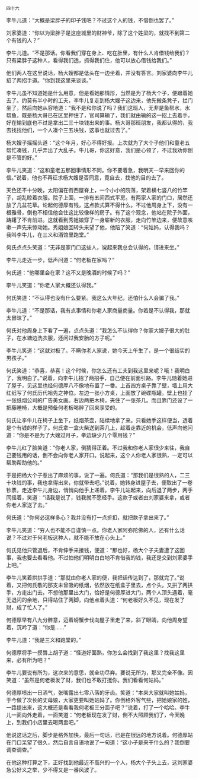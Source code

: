     四十六 

   李牛儿道：“大概是梁胖子的印子饯吧？不过这个人的钱，不借倒也罢了。”

   刘家婆道：“你以为梁胖子是这座城里的财神爷，除了这个姓梁的，就找不到第二个有钱的人？”

   李牛儿道。“不是那话。你看我们穿在身上、吃在肚里，有什么人肯借钱给我们？只有梁胖子这种人，看得我们透，抓得我们住，他可以放心借钱给我们。”

   他们两人在这里说话，杨大嫂都是低头在一边坐着，并没有答言。刘家婆向李牛儿招了两招手道。“你到我这里来谈谈。”

   李牛儿虽不知道她是什么用意，但是看她那情形，当然是为了杨大个子，便跟着她去了。约莫有半小时的工夫，李牛儿复走到杨大嫂子这边来，他先搬条凳子，拦门坐了，然后向她从容地道：“我不是和你说了吗？我们这班人，无非是鱼帮水，水帮鱼，既是杨大哥已在区里押住了，官司算输了，我们就由输的这一招上去着手，好在输到底也不过是拿出二三十块钱出来的事。杨大哥那班朋友，我都认得的，我去找找他们，一个人凑个三五块钱，这事也就过去了。”

   杨大嫂子摇摇头道：“这个年月，好心不得好报。上次就为了大个子他们和童老五帮忙凑钱，几乎弄出了大乱子。牛儿哥，你这好意，我们是心领了，不过我劝你倒是不管的好。”

   李牛儿笑道：“这和童老五那回事情形不同。你不要着急，我明天一早来回你的信。”说着，他也不再征求杨大嫂是否同意，竟自去，找他的目的去了。

   天色还不十分晚，太阳偏在街西屋脊上，一个小小的院落，架着横七竖八的竹竿子，胡乱晾着衣服。院子上面，一排有五间西式平房。有两家人家的门口，居然还放了几盆花草。论起何德厚有钱，这点款式算不得什么。不过他周身上下，没有一根雅骨，倒也不相信他会住这比较像样的房子。有了这个观念，他站在院子外面，踌躇了不肯前进。这就看到秀姐娘穿了一身崭新的衣服，走向竹竿边来，便故意咳嗽一声先来惊动她。秀姐娘回转头来望了他，他陪了笑道：“何姑妈，认得我吗？我叫李牛儿，在三义和酒馆里跑堂。”

   何氏点点头笑道：“无非是家门口这些人，谠起来我总会认得的。请进来坐。”

   李牛儿走近一步，低声问道：“何老板在家吗？”

   何氏道：“他哪里会在家？这不又是晚酒的时候了吗？”

   李牛儿笑道：“你老人家大概还认得我。”

   何氏笑道：“不认得也没有什么要紧。我这么大年纪，还怕什么人会骗了我。”

   李牛儿道：“不是那话，我有点事情和你老人家商量商量。你若是不认得我，那就太冒昧了。”

   何氏对他周身上下看了一遍，点点头道：“我怎么不认得你？你家大嫂子很大的肚子，在水塘边洗衣服，还问过我安胎的方子呢。”

   李牛儿笑道：“这就对极了。不瞒你老人家说，她今天上午生了，是一个很结实的男孩子。”

   何氏笑道：“恭喜，恭喜！这个时候，你怎么还有工夫到我这里来呢？哦！我明白了，我明白了。”说着，向李牛儿招了两招手，自己便在前面引路。李牛儿随着她进了屋子，见这里也经何德厚八不像地布置了一番。上首四方桌子靠了壁，墙上用大红纸写了何氏历代祖先之神位。左边一张小方桌，上面放了碗碟瓶罐。壁上也挂了一张纸烟公司的广告美女画。右边两把木椅，夹住了一张茶几。而且靠门还设了一把藤睡椅，大概是预备何老板喝醉了回来享受的。

   何氏让李牛儿在椅子上坐下，纸烟茶壶，陆续地拿了来。只看她手这样便当，透着是个有钱的样子了。何氏拿一盒火柴送到茶几上，趁着走靠近的机会，低声向他问道：“你是不是为了大嫂过月子，拳边缺少几个零用钱？”

   李牛儿红了脸笑道：“你老人家，倒猜得正着。不过我和你老人家很少来往，我自己要钱用的话，倒不会向你老人家开口。说起来，这个人你老人家很熟，一定可以帮助帮助他的。”

   于是把杨大个子惹出了麻烦的事，说了一遍。何氏道：“那我们是很熟的人，二三十块钱的事，我也拿得出来，你就带去吧。”说着，她转身进屋子去，便取出了一卷钞票，走近李牛儿身边，悄悄向他手上递着。李牛儿站起来，向后退了两步，两手同摇着，笑道：“话我是说了，钱我就不愿经手。这款子或者由刘家婆来拿，或者你老人家送了去。”

   何氏道：“你何必这样多心？我并没有打一点折扣，就把款子拿出来了。”

   李牛儿笑道：“穷人也不能不自谨慎一点。你老人家阿弥陀佛的人，还有什么话说？不过对于何老板这种人，就不能不放在心头上。”

   何氏见他只管退后，不肯伸手来接钱，便道：“那也好，杨大个子夫妻遭了这回事，我也要去看看他。不过怕他们明明白白地不肯借我的钱，我还是交到刘家婆手上吧。”

   李牛儿笑着拱拱手道：“那就由你老人家的便，我把话传达到了，那就完了。”说着，又把何氏敬的那支未曾吸的纸烟，依然放在纸盒子里去，点个头，又拱了两拱手，方走出门去。不想他那里出大门，恰好是何德厚进大门，两个人顶头遇着，毫无退闪的余地，只得站住了两脚，向他点着头道：“何老板好久不见，现在发了财，成了忙人了。”

   何德厚早有八九分醉意，迈着螃蟹步伐向屋子里走了来，斜了眼睛，向他周身望着，沉吟了道：“你是……”

   李牛儿道：“我是三义和跑堂的。”

   何德厚将手一摸唇上胡子道：“怪道好面熟，你怎么会找到了我这里？找我这里来，必有所为吧？”

   李牛儿要说有所为，这次来的意思，就全功尽弃。要说无所为，那又完全不像。因笑道：“虽然是何老板发了财，我们也不敢打搅你。我们看看何姑妈。”

   何德厚喷出一日酒气，张嘴露出七零八落的牙齿。笑道：“本来大家就叫她姑妈，于今做了次长的丈母娘，大家更要叫她姑妈了。你倒格外客气些，把她娘家的姓，一路提出来，这大概还是看看我何老板三分面子吧？”说着，打了一个哈哈。李牛儿一面向外走着，一面笑道：“何老板现在发了财，倒不大照顾我们了，今天晚上，到我们小店里去喝两盅吧。”

   他说这话之后，脚步是格外加快，最后一句话，已是在很远的地方说着。何德厚站在门口呆望了很久，然后自言自语地说了一句道：“这小子是来干什么的？我倒要调查调查。”

   在他这种打算之下，正好找到他最近不高兴的一个人，杨大个子头上去，这刘家婆急公好义之举，少不得又是一番风波了。

